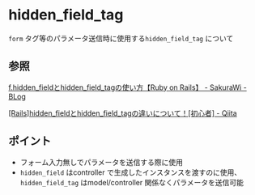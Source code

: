 # hidden_field_tag

`form` タグ等のパラメータ送信時に使用する`hidden_field_tag` について

## 参照

[f\.hidden\_fieldとhidden\_field\_tagの使い方【Ruby on Rails】 \- SakuraWi \- BLog](https://sakurawi.hateblo.jp/entry/hidden_field)

[\[Rails\]hidden\_fieldとhidden\_field\_tagの違いについて！\[初心者\] \- Qiita](https://qiita.com/jackie0922youhei/items/6c4ba67db446e0c91944)

## ポイント

* フォーム入力無しでパラメータを送信する際に使用
* `hidden_field` はcontroller で生成したインスタンスを渡すのに使用、`hidden_field_tag` はmodel/controller 関係なくパラメータを送信可能
